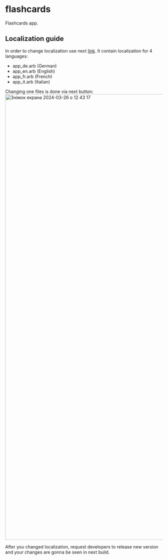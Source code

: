 # flashcards

Flashcards app.

## Localization guide

In order to change localization use next [link](https://github.com/Dmitriy1205/flashcards/tree/master/lib/l10).
It contain localization for 4 languages:
- app_de.arb (German)
- app_en.arb (English)
- app_fr.arb (French)
- app_it.arb (Italian)

Changing one files is done via next button:
<img width="1426" alt="Знімок екрана 2024-03-26 о 12 43 17" src="https://github.com/Dmitriy1205/flashcards/assets/61013205/16d879b7-a64a-4458-8ab9-974bb911fb1b">

After you changed localization, request developers to release new version and your changes are gonna be seen in next build.
